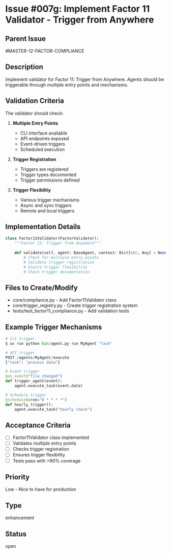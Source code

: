 # Issue #007g: Implement Factor 11 Validator - Trigger from Anywhere

## Parent Issue
#MASTER-12-FACTOR-COMPLIANCE

## Description
Implement validator for Factor 11: Trigger from Anywhere. Agents should be triggerable through multiple entry points and mechanisms.

## Validation Criteria
The validator should check:
1. **Multiple Entry Points**
   - CLI interface available
   - API endpoints exposed
   - Event-driven triggers
   - Scheduled execution

2. **Trigger Registration**
   - Triggers are registered
   - Trigger types documented
   - Trigger permissions defined

3. **Trigger Flexibility**
   - Various trigger mechanisms
   - Async and sync triggers
   - Remote and local triggers

## Implementation Details
```python
class Factor11Validator(FactorValidator):
    """Factor 11: Trigger from Anywhere"""
    
    def validate(self, agent: BaseAgent, context: Dict[str, Any] = None):
        # Check for multiple entry points
        # Validate trigger registration
        # Ensure trigger flexibility
        # Check trigger documentation
```

## Files to Create/Modify
- core/compliance.py - Add Factor11Validator class
- core/trigger_registry.py - Create trigger registration system
- tests/test_factor11_compliance.py - Add validation tests

## Example Trigger Mechanisms
```python
# CLI trigger
$ uv run python bin/agent.py run MyAgent "task"

# API trigger
POST /agents/MyAgent/execute
{"task": "process data"}

# Event trigger
@on_event("file_changed")
def trigger_agent(event):
    agent.execute_task(event.data)

# Schedule trigger
@schedule(cron="0 * * * *")
def hourly_trigger():
    agent.execute_task("hourly check")
```

## Acceptance Criteria
- [ ] Factor11Validator class implemented
- [ ] Validates multiple entry points
- [ ] Checks trigger registration
- [ ] Ensures trigger flexibility
- [ ] Tests pass with >90% coverage

## Priority
Low - Nice to have for production

## Type
enhancement

## Status
open